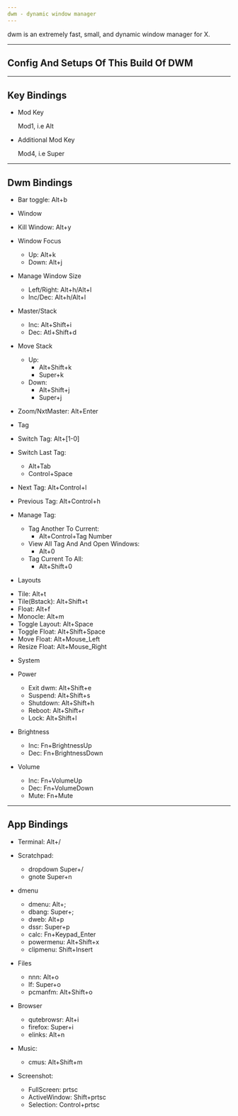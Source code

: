 ```yaml
---
dwm - dynamic window manager
---
```

 dwm is an extremely fast, small, and dynamic window manager for X.

---
Config And Setups Of This Build Of DWM
---

---
Key Bindings
---

* Mod Key

    Mod1, i.e Alt
    
* Additional Mod Key

    Mod4, i.e Super

---
Dwm Bindings
---

- Bar toggle:             Alt+b

* Window

- Kill Window:            Alt+y
 
- Window Focus
    - Up:                 Alt+k
    - Down:               Alt+j

- Manage Window Size
    - Left/Right:         Alt+h/Alt+l
    - Inc/Dec:            Alt+h/Alt+l
    
- Master/Stack
    - Inc:                Alt+Shift+i
    - Dec:                Atl+Shift+d
    
- Move Stack
    - Up:
       - Alt+Shift+k
       - Super+k
    - Down:
       - Alt+Shift+j
       - Super+j
                         
- Zoom/NxtMaster:         Alt+Enter

* Tag

- Switch Tag:             Alt+[1-0]
- Switch Last Tag:
  - Alt+Tab
  - Control+Space
 
- Next Tag:               Alt+Control+l
- Previous Tag:           Alt+Control+h

- Manage Tag:
    - Tag Another To Current:
        - Alt+Control+Tag Number
    - View All Tag And And Open Windows:
        - Alt+0
    - Tag Current To All:
        - Alt+Shift+0

* Layouts

- Tile:                   Alt+t
- Tile(Bstack):           Alt+Shift+t
- Float:                  Alt+f
- Monocle:                Alt+m
- Toggle Layout:          Alt+Space
- Toggle Float:           Alt+Shift+Space
- Move Float:             Alt+Mouse_Left
- Resize Float:           Alt+Mouse_Right

* System

- Power
    - Exit dwm:               Alt+Shift+e
    - Suspend:                Alt+Shift+s
    - Shutdown:               Alt+Shift+h
    - Reboot:                 Alt+Shift+r
    - Lock:                   Alt+Shift+l

- Brightness
    - Inc:                 Fn+BrightnessUp
    - Dec:                 Fn+BrightnessDown

- Volume
    - Inc:                 Fn+VolumeUp
    - Dec:                 Fn+VolumeDown
    - Mute:                Fn+Mute
    
---
App Bindings
---

- Terminal:               Alt+/

- Scratchpad:
    - dropdown            Super+/
    - gnote               Super+n

- dmenu 
    - dmenu:              Alt+;
    - dbang:              Super+;
    - dweb:               Alt+p
    - dssr:               Super+p
    - calc:               Fn+Keypad_Enter
    - powermenu:          Alt+Shift+x
    - clipmenu:           Shift+Insert

- Files
    - nnn:                Alt+o
    - lf:                 Super+o
    - pcmanfm:            Alt+Shift+o

- Browser
    - qutebrowsr:         Alt+i
    - firefox:            Super+i
    - elinks:             Alt+n

- Music:                  
    - cmus:               Alt+Shift+m

- Screenshot:
    - FullScreen:          prtsc
    - ActiveWindow:        Shift+prtsc
    - Selection:           Control+prtsc
